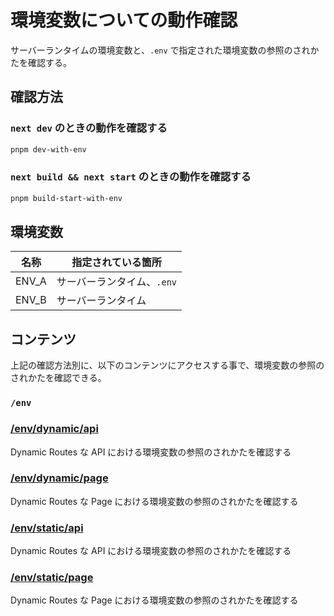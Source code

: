 # 環境変数についての動作確認

サーバーランタイムの環境変数と、`.env` で指定された環境変数の参照のされかたを確認する。

## 確認方法

### `next dev` のときの動作を確認する

```sh
pnpm dev-with-env
```

### `next build && next start` のときの動作を確認する

```sh
pnpm build-start-with-env
```

## 環境変数

| 名称  | 指定されている箇所         |
| ----- | -------------------------- |
| ENV_A | サーバーランタイム、`.env` |
| ENV_B | サーバーランタイム         |

## コンテンツ

上記の確認方法別に、以下のコンテンツにアクセスする事で、環境変数の参照のされかたを確認できる。

### `/env`

### [/env/dynamic/api](http://localhost:3000/env/dynamic/api)

Dynamic Routes な API における環境変数の参照のされかたを確認する

### [/env/dynamic/page](http://localhost:3000/env/dynamic/page)

Dynamic Routes な Page における環境変数の参照のされかたを確認する

### [/env/static/api](http://localhost:3000/env/static/api)

Dynamic Routes な API における環境変数の参照のされかたを確認する

### [/env/static/page](http://localhost:3000/env/static/page)

Dynamic Routes な Page における環境変数の参照のされかたを確認する
